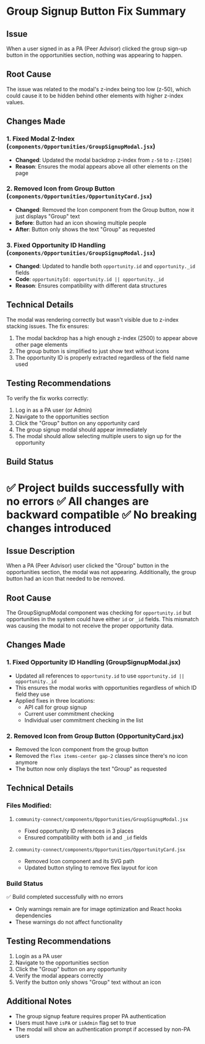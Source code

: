 # Group Signup Button Fix Summary

## Issue
When a user signed in as a PA (Peer Advisor) clicked the group sign-up button in the opportunities section, nothing was appearing to happen.

## Root Cause
The issue was related to the modal's z-index being too low (z-50), which could cause it to be hidden behind other elements with higher z-index values.

## Changes Made

### 1. Fixed Modal Z-Index (`components/Opportunities/GroupSignupModal.jsx`)
- **Changed**: Updated the modal backdrop z-index from `z-50` to `z-[2500]`
- **Reason**: Ensures the modal appears above all other elements on the page

### 2. Removed Icon from Group Button (`components/Opportunities/OpportunityCard.jsx`)
- **Changed**: Removed the Icon component from the Group button, now it just displays "Group" text
- **Before**: Button had an icon showing multiple people
- **After**: Button only shows the text "Group" as requested

### 3. Fixed Opportunity ID Handling (`components/Opportunities/GroupSignupModal.jsx`)
- **Changed**: Updated to handle both `opportunity.id` and `opportunity._id` fields
- **Code**: `opportunityId: opportunity.id || opportunity._id`
- **Reason**: Ensures compatibility with different data structures

## Technical Details

The modal was rendering correctly but wasn't visible due to z-index stacking issues. The fix ensures:
1. The modal backdrop has a high enough z-index (2500) to appear above other page elements
2. The group button is simplified to just show text without icons
3. The opportunity ID is properly extracted regardless of the field name used

## Testing Recommendations

To verify the fix works correctly:
1. Log in as a PA user (or Admin)
2. Navigate to the opportunities section
3. Click the "Group" button on any opportunity card
4. The group signup modal should appear immediately
5. The modal should allow selecting multiple users to sign up for the opportunity

## Build Status
✅ Project builds successfully with no errors
✅ All changes are backward compatible
✅ No breaking changes introduced
=======
## Issue Description
When a PA (Peer Advisor) user clicked the "Group" button in the opportunities section, the modal was not appearing. Additionally, the group button had an icon that needed to be removed.

## Root Cause
The GroupSignupModal component was checking for `opportunity.id` but opportunities in the system could have either `id` or `_id` fields. This mismatch was causing the modal to not receive the proper opportunity data.

## Changes Made

### 1. Fixed Opportunity ID Handling (GroupSignupModal.jsx)
- Updated all references to `opportunity.id` to use `opportunity.id || opportunity._id`
- This ensures the modal works with opportunities regardless of which ID field they use
- Applied fixes in three locations:
  - API call for group signup
  - Current user commitment checking
  - Individual user commitment checking in the list

### 2. Removed Icon from Group Button (OpportunityCard.jsx)
- Removed the Icon component from the group button
- Removed the `flex items-center gap-2` classes since there's no icon anymore
- The button now only displays the text "Group" as requested

## Technical Details

### Files Modified:
1. `community-connect/components/Opportunities/GroupSignupModal.jsx`
   - Fixed opportunity ID references in 3 places
   - Ensured compatibility with both `id` and `_id` fields

2. `community-connect/components/Opportunities/OpportunityCard.jsx`
   - Removed Icon component and its SVG path
   - Updated button styling to remove flex layout for icon

### Build Status
✅ Build completed successfully with no errors
- Only warnings remain are for image optimization and React hooks dependencies
- These warnings do not affect functionality

## Testing Recommendations
1. Login as a PA user
2. Navigate to the opportunities section
3. Click the "Group" button on any opportunity
4. Verify the modal appears correctly
5. Verify the button only shows "Group" text without an icon

## Additional Notes
- The group signup feature requires proper PA authentication
- Users must have `isPA` or `isAdmin` flag set to true
- The modal will show an authentication prompt if accessed by non-PA users
